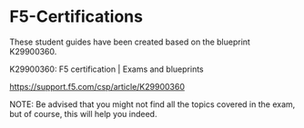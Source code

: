 # F5-Certifications

These student guides have been created based on the blueprint K29900360. 

K29900360: F5 certification | Exams and blueprints

https://support.f5.com/csp/article/K29900360

NOTE: Be advised that you might not find all the topics covered in the exam, but of course, this will help you indeed.
